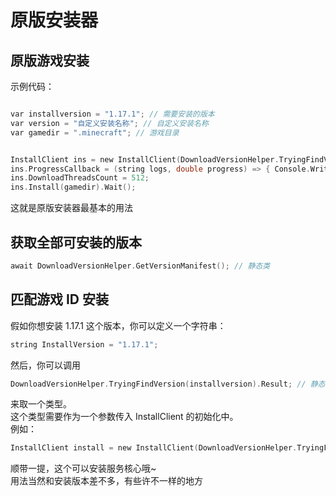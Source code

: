 # 原版安装器

## 原版游戏安装

示例代码：

```C

var installversion = "1.17.1"; // 需要安装的版本
var version = "自定义安装名称"; // 自定义安装名称
var gamedir = ".minecraft"; // 游戏目录


InstallClient ins = new InstallClient(DownloadVersionHelper.TryingFindVersion(installversion).Result, version);
ins.ProgressCallback = (string logs, double progress) => { Console.WriteLine(logs+"   "+progress); }; // 进度
ins.DownloadThreadsCount = 512;
ins.Install(gamedir).Wait();  

```

这就是原版安装器最基本的用法

## 获取全部可安装的版本 

```C
await DownloadVersionHelper.GetVersionManifest(); // 静态类
```

## 匹配游戏 ID 安装

假如你想安装 1.17.1 这个版本，你可以定义一个字符串：  
```C
string InstallVersion = "1.17.1";
```
然后，你可以调用
```C
DownloadVersionHelper.TryingFindVersion(installversion).Result; // 静态类
```
来取一个类型。  
这个类型需要作为一个参数传入 InstallClient 的初始化中。  
例如：
```C
InstallClient install = new InstallClient(DownloadVersionHelper.TryingFindVersion("1.17.1").Result);
```  
顺带一提，这个可以安装服务核心哦~  
用法当然和安装版本差不多，有些许不一样的地方  
